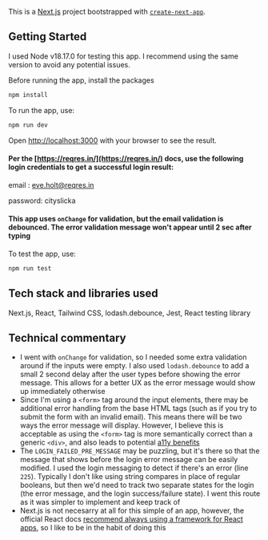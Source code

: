 This is a [Next.js](https://nextjs.org/) project bootstrapped with [`create-next-app`](https://github.com/vercel/next.js/tree/canary/packages/create-next-app).

## Getting Started

I used Node v18.17.0 for testing this app. I recommend using the same version to avoid any potential issues.

Before running the app, install the packages

```bash
npm install
```

To run the app, use:

```bash
npm run dev
```

Open [http://localhost:3000](http://localhost:3000) with your browser to see the result.

#### Per the [https://reqres.in/](https://reqres.in/) docs, use the following login credentials to get a successful login result:

email : eve.holt@reqres.in

password: cityslicka

#### This app uses `onChange` for validation, but the email validation is debounced. The error validation message won't appear until 2 sec after typing

To test the app, use:

```bash
npm run test
```

## Tech stack and libraries used

Next.js, React, Tailwind CSS, lodash.debounce, Jest, React testing library

## Technical commentary

- I went with `onChange` for validation, so I needed some extra validation around if the inputs were empty. I also used `lodash.debounce` to add a small 2 second delay after the user types before showing the error message. This allows for a better UX as the error message would show up immediately otherwise
- Since I'm using a `<form>` tag around the input elements, there may be additional error handling from the base HTML tags (such as if you try to submit the form with an invalid email). This means there will be two ways the error message will display. However, I believe this is acceptable as using the `<form>` tag is more semantically correct than a generic `<div>`, and also leads to potential [a11y benefits](https://www.w3.org/TR/2014/NOTE-WCAG20-TECHS-20140916/G184)
- The `LOGIN_FAILED_PRE_MESSAGE` may be puzzling, but it's there so that the message that shows before the login error message can be easily modified. I used the login messaging to detect if there's an error (line `225`). Typically I don't like using string compares in place of regular booleans, but then we'd need to track two separate states for the login (the error message, and the login success/failure state). I went this route as it was simpler to implement and keep track of
- Next.js is not necesarry at all for this simple of an app, however, the official React docs [recommend always using a framework for React apps](https://react.dev/learn/start-a-new-react-project), so I like to be in the habit of doing this
